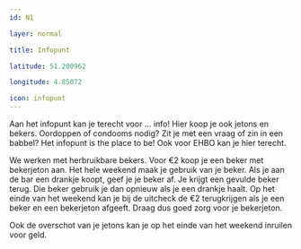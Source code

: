 ```yaml
---
id: N1

layer: normal

title: Infopunt

latitude: 51.200962

longitude: 4.85072

icon: infopunt
---
```

Aan het infopunt kan je terecht voor … info! Hier koop je ook jetons en bekers. Oordoppen of condooms nodig? Zit je met een vraag of zin in een babbel? Het infopunt is the place to be! Ook voor EHBO kan je hier terecht.

We werken met herbruikbare bekers. Voor €2 koop je een beker met bekerjeton aan. Het hele weekend maak je gebruik van je beker. Als je aan de bar een drankje koopt, geef je je beker af. Je krijgt een gevulde beker terug. Die beker gebruik je dan opnieuw als je een drankje haalt. Op het einde van het weekend kan je bij de uitcheck de €2 terugkrijgen als je een beker en een bekerjeton afgeeft. Draag dus goed zorg voor je bekerjeton.

Ook de overschot van je jetons kan je op het einde van het weekend inruilen voor geld.
